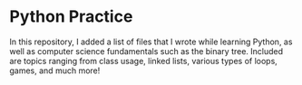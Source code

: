# Python Practice
In this repository, I added a list of files that I wrote while learning Python, as well as computer science fundamentals such as the binary tree. Included are topics ranging from class usage, linked lists, various types of loops, games, and much more!
